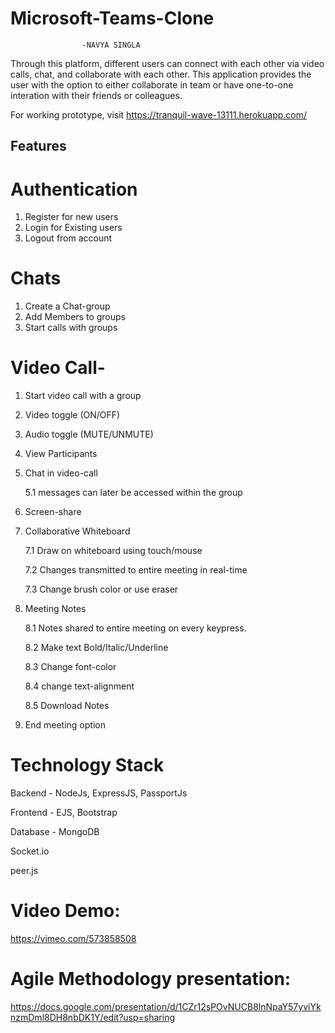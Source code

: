 # Microsoft-Teams-Clone
                    -NAVYA SINGLA

Through this platform, different users can connect with each other via video calls, chat, and collaborate with each other. This application provides the user with the option to either collaborate in team or have one-to-one interation with their friends or colleagues.

For working prototype, visit https://tranquil-wave-13111.herokuapp.com/

## Features
# Authentication
1. Register for new users
2. Login for Existing users
3. Logout from account

# Chats
1. Create a Chat-group
2. Add Members to groups
3. Start calls with groups

# Video Call-
1. Start video call with a group
2. Video toggle (ON/OFF)
3. Audio toggle (MUTE/UNMUTE)
4. View Participants
5. Chat in video-call 

    5.1 messages can later be accessed within the group
6. Screen-share
7. Collaborative Whiteboard
    
    7.1 Draw on whiteboard using touch/mouse
    
    7.2 Changes transmitted to entire meeting in real-time
    
    7.3 Change brush color or use eraser
8. Meeting Notes

    8.1 Notes shared to entire meeting on every keypress.
    
    8.2 Make text Bold/Italic/Underline
    
    8.3 Change font-color
    
    8.4 change text-alignment

    8.5 Download Notes
9. End meeting option

# Technology Stack
Backend - NodeJs, ExpressJS, PassportJs

Frontend - EJS, Bootstrap

Database - MongoDB

Socket.io

peer.js

# Video Demo:
https://vimeo.com/573858508
# Agile Methodology presentation:
https://docs.google.com/presentation/d/1CZr12sPOvNUCB8lnNpaY57yviYknzmDml8DH8nbDK1Y/edit?usp=sharing

